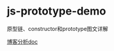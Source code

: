 # js-prototype-demo
原型链、constructor和prototype图文详解

[博客分析doc](http://www.jianshu.com/p/1fbf3bbc3561)
